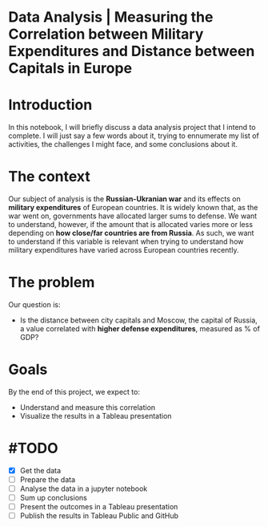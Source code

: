 # Data Analysis | Measuring the Correlation between Military Expenditures and Distance between Capitals in Europe
# Introduction

In this notebook, I will briefly discuss a data analysis project that I intend to complete. I will just say a few words about it, trying to ennumerate my list of activities, the challenges I might face, and some conclusions about it.

# The context

Our subject of analysis is the **Russian-Ukranian war** and its effects on **military expenditures** of European countries. It is widely known that, as the war went on, governments have allocated larger sums to defense. We want to understand, however, if the amount that is allocated varies more or less depending on **how close/far countries are from Russia**. As such, we want to understand if this variable is relevant when trying to understand how military expenditures have varied across European countries recently.

# The problem

Our question is:

- Is the distance between city capitals and Moscow, the capital of Russia, a value correlated with **higher defense expenditures**, measured as % of GDP?


# Goals

By the end of this project, we expect to:

- Understand and measure this correlation
- Visualize the results in a Tableau presentation

# #TODO

- [x]  Get the data
- [ ]  Prepare the data
- [ ]  Analyse the data in a jupyter notebook
- [ ]  Sum up conclusions
- [ ]  Present the outcomes in a Tableau presentation
- [ ]  Publish the results in Tableau Public and GitHub